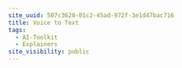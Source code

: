 ```yaml
---
site_uuid: 507c3628-01c2-45ad-972f-3e1d47bac716
title: Voice to Text
tags:
  - AI-Toolkit
  - Explainers
site_visibility: public
---
```


